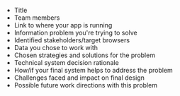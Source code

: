 * Title
* Team members
* Link to where your app is running
* Information problem you're trying to solve
* Identified stakeholders/target browsers
* Data you chose to work with
* Chosen strategies and solutions for the problem
* Technical system decision rationale
* How/if your final system helps to address the problem
* Challenges faced and impact on final design
* Possible future work directions with this problem